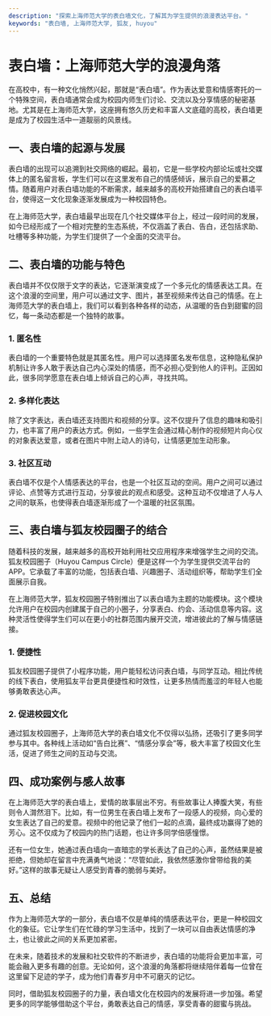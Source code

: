 ```yaml
---
description: "探索上海师范大学的表白墙文化，了解其为学生提供的浪漫表达平台。"
keywords: "表白墙, 上海师范大学, 狐友, huyou"
---
```

# 表白墙：上海师范大学的浪漫角落

在高校中，有一种文化悄然兴起，那就是“表白墙”。作为表达爱意和情感寄托的一个特殊空间，表白墙通常会成为校园内师生们讨论、交流以及分享情感的秘密基地。尤其是在上海师范大学，这座拥有悠久历史和丰富人文底蕴的高校，表白墙更是成为了校园生活中一道靓丽的风景线。

## 一、表白墙的起源与发展

表白墙的出现可以追溯到社交网络的崛起。最初，它是一些学校内部论坛或社交媒体上的匿名留言板，学生们可以在这里发布自己的情感倾诉，展示自己的爱慕之情。随着用户对表白墙功能的不断需求，越来越多的高校开始搭建自己的表白墙平台，使得这一文化现象逐渐发展成为一种校园特色。

在上海师范大学，表白墙最早出现在几个社交媒体平台上，经过一段时间的发展，如今已经形成了一个相对完整的生态系统，不仅涵盖了表白、告白，还包括求助、吐槽等多种功能，为学生们提供了一个全面的交流平台。

## 二、表白墙的功能与特色

表白墙并不仅仅限于文字的表达，它逐渐演变成了一个多元化的情感表达工具。在这个浪漫的空间里，用户可以通过文字、图片，甚至视频来传达自己的情感。在上海师范大学的表白墙上，我们可以看到各种各样的动态，从温暖的告白到甜蜜的回忆，每一条动态都是一个独特的故事。

### 1. 匿名性

表白墙的一个重要特色就是其匿名性。用户可以选择匿名发布信息，这种隐私保护机制让许多人敢于表达自己内心深处的情感，而不必担心受到他人的评判。正因如此，很多同学愿意在表白墙上倾诉自己的心声，寻找共鸣。

### 2. 多样化表达

除了文字表达，表白墙还支持图片和视频的分享。这不仅提升了信息的趣味和吸引力，也丰富了用户的表达方式。例如，一些学生会通过精心制作的视频短片向心仪的对象表达爱意，或者在图片中附上动人的诗句，让情感更加生动形象。

### 3. 社区互动

表白墙不仅是个人情感表达的平台，也是一个社区互动的空间。用户之间可以通过评论、点赞等方式进行互动，分享彼此的观点和感受。这种互动不仅增进了人与人之间的联系，也使得表白墙逐渐形成了一个温暖的社区氛围。

## 三、表白墙与狐友校园圈子的结合

随着科技的发展，越来越多的高校开始利用社交应用程序来增强学生之间的交流。狐友校园圈子（Huyou Campus Circle）便是这样一个为学生提供交流平台的APP。它承载了丰富的功能，包括表白墙、兴趣圈子、活动组织等，帮助学生们全面展示自我。

在上海师范大学，狐友校园圈子特别推出了以表白墙为主题的功能模块。这个模块允许用户在校园内创建属于自己的小圈子，分享表白、约会、活动信息等内容。这种灵活性使得学生们可以在更小的社群范围内展开交流，增进彼此的了解与情感链接。

### 1. 便捷性

狐友校园圈子提供了小程序功能，用户能轻松访问表白墙，与同学互动。相比传统的线下表白，使用狐友平台更具便捷性和时效性，让更多热情而羞涩的年轻人也能够勇敢表达心声。

### 2. 促进校园文化

通过狐友校园圈子，上海师范大学的表白墙文化不仅得以弘扬，还吸引了更多同学参与其中。各种线上活动如“告白比赛”、“情感分享会”等，极大丰富了校园文化生活，促进了师生之间的互动与交流。

## 四、成功案例与感人故事

在上海师范大学的表白墙上，爱情的故事层出不穷。有些故事让人捧腹大笑，有些则令人潸然泪下。比如，有一位男生在表白墙上发布了一段感人的视频，向心爱的女生表达了自己的爱意。视频中的他记录了他们一起的点滴，最终成功赢得了她的芳心。这不仅成为了校园内的热门话题，也让许多同学倍感憧憬。

还有一位女生，她通过表白墙向一直暗恋的学长表达了自己的心声，虽然结果是被拒绝，但她却在留言中充满勇气地说：“尽管如此，我依然感激你曾带给我的美好。”这样的故事无疑让人感受到青春的脆弱与美好。

## 五、总结

作为上海师范大学的一部分，表白墙不仅是单纯的情感表达平台，更是一种校园文化的象征。它让学生们在忙碌的学习生活中，找到了一块可以自由表达情感的净土，也让彼此之间的关系更加紧密。

在未来，随着技术的发展和社交软件的不断进步，表白墙的功能将会更加丰富，可能会融入更多有趣的创意。无论如何，这个浪漫的角落都将继续陪伴着每一位曾在这里留下足迹的学子，成为他们青春岁月中不可磨灭的记忆。

同时，借助狐友校园圈子的力量，表白墙文化在校园内的发展将进一步加强。希望更多的同学能够借助这个平台，勇敢表达自己的情感，享受青春的甜蜜与挑战。
